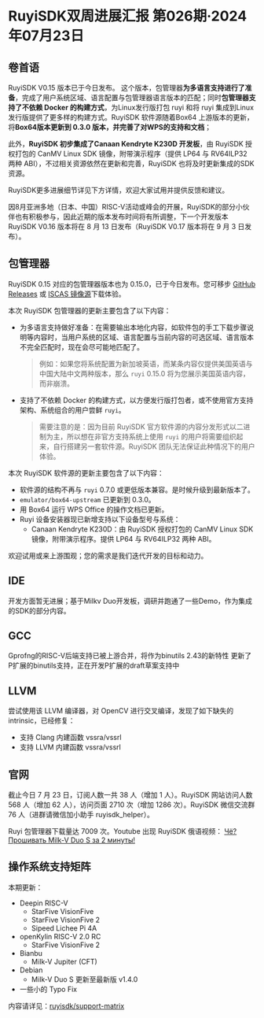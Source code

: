 # RuyiSDK双周进展汇报  第026期·2024年07月23日

## 卷首语

RuyiSDK V0.15 版本已于今日发布。 这个版本，包管理器**为多语言支持进行了准备**，完成了用户系统区域、语言配置与包管理器语言版本的匹配；同时**包管理器支持了不依赖 Docker 的构建方式**，为Linux发行版打包 ruyi 和将 ruyi 集成到Linux发行版提供了更多样的构建方式。RuyiSDK 软件源随着Box64 上游版本的更新，将**Box64版本更新到 0.3.0 版本，并完善了对WPS的支持和文档**；

此外，**RuyiSDK 初步集成了Canaan Kendryte K230D 开发板**，由 RuyiSDK 授权打包的 CanMV Linux SDK 镜像，附带演示程序（提供 LP64 与 RV64ILP32 两种 ABI），不过相关资源依然在更新和完善，RuyiSDK 也将及时更新集成的SDK资源。

RuyiSDK更多进展细节详见下方详情，欢迎大家试用并提供反馈和建议。

因8月亚洲多地（日本、中国）RISC-V活动或峰会的开展，RuyiSDK的部分小伙伴也有积极参与，因此近期的版本发布时间将有所调整，下一个开发版本 RuyiSDK V0.16 版本将在 8 月 13 日发布（RuyiSDK V0.17 版本将在 9 月 3 日发布）。

## 包管理器

RuyiSDK 0.15 对应的包管理器版本也为 0.15.0，已于今日发布。您可移步
[GitHub Releases][ruyi-0.15.0-gh] 或 [ISCAS 镜像源][ruyi-0.15.0-iscas]下载体验。

本次 RuyiSDK 包管理器的更新主要包含了以下内容：

* 为多语言支持做好准备：在需要输出本地化内容，如软件包的手工下载步骤说明等内容时，当用户系统的区域、语言配置与当前内容的可选区域、语言版本不完全匹配时，现在会尽可能地匹配了。

  > 例如：如果您将系统配置为新加坡英语，而某条内容仅提供美国英语与中国大陆中文两种版本，那么
  > `ruyi` 0.15.0 将为您展示美国英语内容，而非崩溃。
  >
* 支持了不依赖 Docker 的构建方式，以方便发行版打包者，或不使用官方支持架构、系统组合的用户尝鲜
  `ruyi`。

  > 需要注意的是：因为目前 RuyiSDK 官方软件源的内容分发形式以二进制为主，所以想在非官方支持系统上使用
  > `ruyi` 的用户将需要组织起来，自行搭建另一套软件源。RuyiSDK 团队无法保证此种情况下的用户体验。
  >

本次 RuyiSDK 软件源的更新主要包含了以下内容：

* 软件源的结构不再与 `ruyi` 0.7.0 或更低版本兼容。是时候升级到最新版本了。
* `emulator/box64-upstream` 已更新到 0.3.0。
* 用 Box64 运行 WPS Office 的操作文档已更新。
* Ruyi 设备安装器现已新增支持以下设备型号与系统：
  * Canaan Kendryte K230D：由 RuyiSDK 授权打包的 CanMV Linux SDK 镜像，附带演示程序。提供 LP64 与 RV64ILP32 两种 ABI。

欢迎试用或来上游围观；您的需求是我们迭代开发的目标和动力。

## IDE

开发方面暂无进展；基于Milkv Duo开发板，调研并跑通了一些Demo，作为集成的SDK的部分内容。

## GCC

Gprofng的RISC-V后端支持已被上游合并，将作为binutils 2.43的新特性
更新了P扩展的binutils支持，正在开发P扩展的draft草案支持中

## LLVM

尝试使用该 LLVM 编译器，对 OpenCV 进行交叉编译，发现了如下缺失的 intrinsic，已经修复：

- 支持 Clang 内建函数 vssra/vssrl
- 支持 LLVM 内建函数 vssra/vssrl

## 官网

截止今日 7 月 23 日，订阅人数一共 38 人（增加 1 人）。RuyiSDK 网站访问人数 568 人（增加 62 人），访问页面 2710 次（增加 1286 次）。RuyiSDK 微信交流群 76 人（进群请微信加小助手 ruyisdk_helper）。

Ruyi 包管理器下载量达 7009 次。Youtube 出现 RuyiSDK 俄语视频： [Чё? Прошивать Milk-V Duo S за 2 минуты!
](https://youtu.be/ufkJaEtEi4A?si=JsCAHYT8i-tF3vdN)

## 操作系统支持矩阵

本期更新：

- Deepin RISC-V
  - StarFive VisionFive
  - StarFive VisionFive 2
  - Sipeed Lichee Pi 4A
- openKylin RISC-V 2.0 RC
  - StarFive VisionFive 2
- Bianbu
  - Milk-V Jupiter (CFT)
- Debian
  - Milk-V Duo S 更新至最新版 v1.4.0
- 一些小的 Typo Fix

内容请详见：[ruyisdk/support-matrix](https://github.com/ruyisdk/support-matrix)

[ruyi-0.15.0-gh]: https://github.com/ruyisdk/ruyi/releases/tag/0.15.0
[ruyi-0.15.0-iscas]: https://mirror.iscas.ac.cn/ruyisdk/ruyi/releases/0.15.0/
